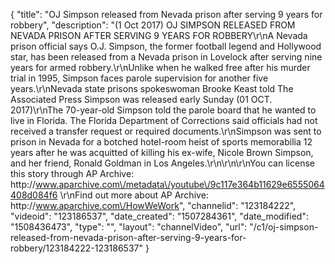 {
    "title": "OJ Simpson released from Nevada prison after serving 9 years for robbery",
    "description": "(1 Oct 2017) OJ SIMPSON RELEASED FROM NEVADA PRISON AFTER SERVING 9 YEARS FOR ROBBERY\r\nA Nevada prison official says O.J. Simpson, the former football legend and Hollywood star, has been released from a Nevada prison in Lovelock after serving nine years for armed robbery.\r\nUnlike when he walked free after his murder trial in 1995, Simpson faces parole supervision for another five years.\r\nNevada state prisons spokeswoman Brooke Keast told The Associated Press Simpson was released early Sunday (01 OCT. 2017)\r\nThe 70-year-old Simpson told the parole board that he wanted to live in Florida. The Florida Department of Corrections said officials had not received a transfer request or required documents.\r\nSimpson was sent to prison in Nevada for a botched hotel-room heist of sports memorabilia 12 years after he was acquitted of killing his ex-wife, Nicole Brown Simpson, and her friend, Ronald Goldman in Los Angeles.\r\n\r\n\r\nYou can license this story through AP Archive: http:\/\/www.aparchive.com\/metadata\/youtube\/9c117e364b11629e6555064408d084f6 \r\nFind out more about AP Archive: http:\/\/www.aparchive.com\/HowWeWork",
    "channelid": "123184222",
    "videoid": "123186537",
    "date_created": "1507284361",
    "date_modified": "1508436473",
    "type": "",
    "layout": "channelVideo",
    "url": "\/c1\/oj-simpson-released-from-nevada-prison-after-serving-9-years-for-robbery\/123184222-123186537"
}